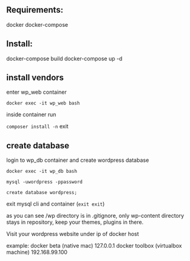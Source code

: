 ## Requirements:
docker
docker-compose

## Install:
docker-compose build
docker-compose up -d

## install vendors
enter wp_web container 

```docker exec -it wp_web bash```

inside container run

```composer install -n```
exit

## create database
login to wp_db container and create wordpress database

```docker exec -it wp_db bash```

```mysql -uwordpress -ppassword```

```create database wordpress;```

exit mysql cli and container (```exit exit```)

as you can see /wp directory is in .gitignore, only wp-content directory stays in repository, keep your themes, plugins in there.

Visit your wordpress website under ip of docker host

example: 
docker beta (native mac) 127.0.0.1
docker toolbox (virtualbox machine) 192.168.99.100
